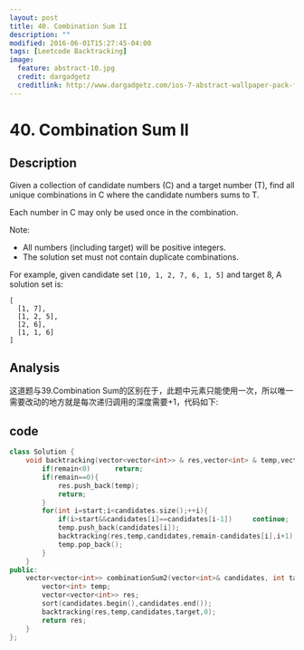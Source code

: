 ```yaml
---
layout: post
title: 40. Combination Sum II
description: ""
modified: 2016-06-01T15:27:45-04:00
tags: [Leetcode Backtracking]
image:
  feature: abstract-10.jpg
  credit: dargadgetz
  creditlink: http://www.dargadgetz.com/ios-7-abstract-wallpaper-pack-for-iphone-5-and-ipod-touch-retina/
---
```


# 40. Combination Sum II

## Description

Given a collection of candidate numbers (C) and a target number (T), find all unique combinations in C where the candidate numbers sums to T.

Each number in C may only be used once in the combination.

Note:

- All numbers (including target) will be positive integers.
- The solution set must not contain duplicate combinations.

For example, given candidate set ```[10, 1, 2, 7, 6, 1, 5]``` and target 8, 
A solution set is: 

```
[
  [1, 7],
  [1, 2, 5],
  [2, 6],
  [1, 1, 6]
]
```

## Analysis

这道题与39.Combination Sum的区别在于，此题中元素只能使用一次，所以唯一需要改动的地方就是每次递归调用的深度需要+1，代码如下:

## code

```c++
class Solution {
    void backtracking(vector<vector<int>> & res,vector<int> & temp,vector<int> & candidates,int remain,int start){
        if(remain<0)      return;
        if(remain==0){
            res.push_back(temp);
            return;
        }
        for(int i=start;i<candidates.size();++i){
            if(i>start&&candidates[i]==candidates[i-1])     continue;
            temp.push_back(candidates[i]);
            backtracking(res,temp,candidates,remain-candidates[i],i+1);
            temp.pop_back();
        }
    }
public:
    vector<vector<int>> combinationSum2(vector<int>& candidates, int target) {
        vector<int> temp;
        vector<vector<int>> res;
        sort(candidates.begin(),candidates.end());
        backtracking(res,temp,candidates,target,0);
        return res;
    }
};
```
